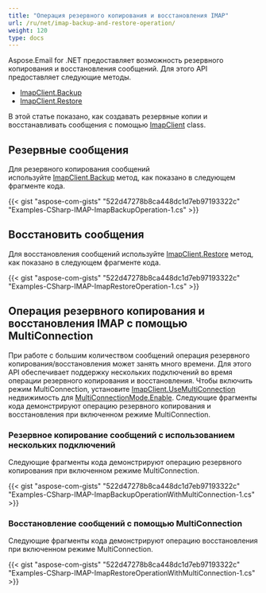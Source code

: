 ```yaml
---
title: "Операция резервного копирования и восстановления IMAP"
url: /ru/net/imap-backup-and-restore-operation/
weight: 120
type: docs
---
```



Aspose.Email for .NET предоставляет возможность резервного копирования и восстановления сообщений. Для этого API предоставляет следующие методы.

- [ImapClient.Backup](https://reference.aspose.com/email/net/aspose.email.clients.imap/imapclient/backup/#backup/)
- [ImapClient.Restore](https://reference.aspose.com/email/net/aspose.email.clients.imap/imapclient/restore/)

В этой статье показано, как создавать резервные копии и восстанавливать сообщения с помощью [ImapClient](https://reference.aspose.com/email/net/aspose.email.clients.imap/imapclient/) class.

## **Резервные сообщения**

Для резервного копирования сообщений используйте [ImapClient.Backup](https://reference.aspose.com/email/net/aspose.email.clients.imap/imapclient/backup/#backup/) метод, как показано в следующем фрагменте кода.

{{< gist "aspose-com-gists" "522d47278b8ca448dc1d7eb97193322c" "Examples-CSharp-IMAP-ImapBackupOperation-1.cs" >}}

## **Восстановить сообщения**

Для восстановления сообщений используйте [ImapClient.Restore](https://reference.aspose.com/email/net/aspose.email.clients.imap/imapclient/restore/) метод, как показано в следующем фрагменте кода.

{{< gist "aspose-com-gists" "522d47278b8ca448dc1d7eb97193322c" "Examples-CSharp-IMAP-ImapRestoreOperation-1.cs" >}}

## **Операция резервного копирования и восстановления IMAP с помощью MultiConnection**

При работе с большим количеством сообщений операция резервного копирования/восстановления может занять много времени. Для этого API обеспечивает поддержку нескольких подключений во время операции резервного копирования и восстановления. Чтобы включить режим MultiConnection, установите [ImapClient.UseMultiConnection](https://reference.aspose.com/email/net/aspose.email.clients/emailclient/usemulticonnection/) недвижимость для [MultiConnectionMode.Enable](https://reference.aspose.com/email/net/aspose.email.clients/multiconnectionmode/). Следующие фрагменты кода демонстрируют операцию резервного копирования и восстановления при включенном режиме MultiConnection.

### **Резервное копирование сообщений с использованием нескольких подключений**

Следующие фрагменты кода демонстрируют операцию резервного копирования при включенном режиме MultiConnection.

{{< gist "aspose-com-gists" "522d47278b8ca448dc1d7eb97193322c" "Examples-CSharp-IMAP-ImapBackupOperationWithMultiConnection-1.cs" >}}

### **Восстановление сообщений с помощью MultiConnection**

Следующие фрагменты кода демонстрируют операцию восстановления при включенном режиме MultiConnection.

{{< gist "aspose-com-gists" "522d47278b8ca448dc1d7eb97193322c" "Examples-CSharp-IMAP-ImapRestoreOperationWithMultiConnection-1.cs" >}}
